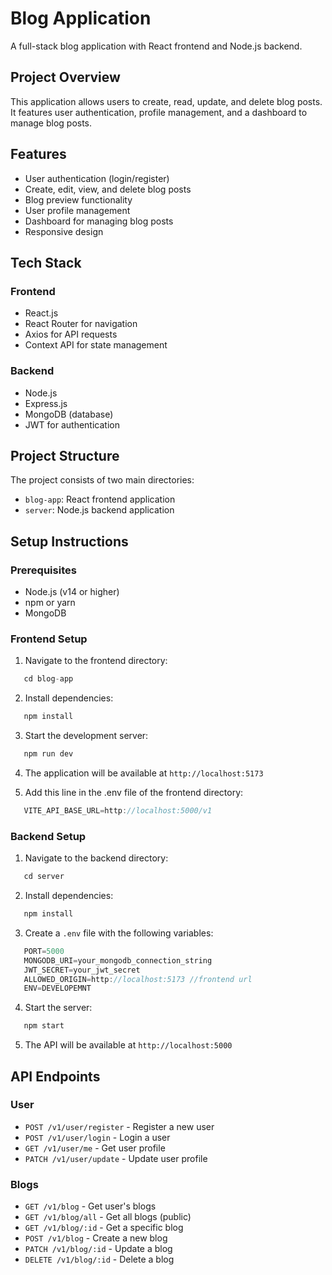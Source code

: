 # Blog Application

A full-stack blog application with React frontend and Node.js backend.

## Project Overview

This application allows users to create, read, update, and delete blog posts. It features user authentication, profile management, and a dashboard to manage blog posts.

## Features

- User authentication (login/register)
- Create, edit, view, and delete blog posts
- Blog preview functionality
- User profile management
- Dashboard for managing blog posts
- Responsive design

## Tech Stack

### Frontend

- React.js
- React Router for navigation
- Axios for API requests
- Context API for state management

### Backend

- Node.js
- Express.js
- MongoDB (database)
- JWT for authentication

## Project Structure

The project consists of two main directories:

- `blog-app`: React frontend application
- `server`: Node.js backend application

## Setup Instructions

### Prerequisites

- Node.js (v14 or higher)
- npm or yarn
- MongoDB

### Frontend Setup

1. Navigate to the frontend directory:

```js
   cd blog-app
```

2. Install dependencies:

```js
   npm install
```

3. Start the development server:

```js
   npm run dev
```

4. The application will be available at `http://localhost:5173`

5. Add this line in the .env file of the frontend directory:

```js
   VITE_API_BASE_URL=http://localhost:5000/v1
```

### Backend Setup

1. Navigate to the backend directory:

```js
   cd server
```

2. Install dependencies:

```js
   npm install
```

3. Create a `.env` file with the following variables:

```js
   PORT=5000
   MONGODB_URI=your_mongodb_connection_string
   JWT_SECRET=your_jwt_secret
   ALLOWED_ORIGIN=http://localhost:5173 //frontend url
   ENV=DEVELOPEMNT
```

4. Start the server:

```js
   npm start
```

5. The API will be available at `http://localhost:5000`

## API Endpoints

### User

- `POST /v1/user/register` - Register a new user
- `POST /v1/user/login` - Login a user
- `GET /v1/user/me` - Get user profile
- `PATCH /v1/user/update` - Update user profile

### Blogs

- `GET /v1/blog` - Get user's blogs
- `GET /v1/blog/all` - Get all blogs (public)
- `GET /v1/blog/:id` - Get a specific blog
- `POST /v1/blog` - Create a new blog
- `PATCH /v1/blog/:id` - Update a blog
- `DELETE /v1/blog/:id` - Delete a blog
